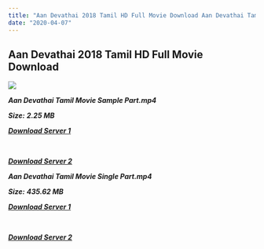 ```yaml
---
title: "Aan Devathai 2018 Tamil HD Full Movie Download Aan Devathai Tamil HD Movie Download"
date: "2020-04-07"
---
```


## Aan Devathai 2018 Tamil HD Full Movie Download 

![](https://images.moviebuff.com/d034b367-7349-4773-b4ae-7e41bf8a7aeb?w=1000)

**_Aan Devathai Tamil Movie Sample Part.mp4_**

**_Size:_** **_2.25 MB_**

**_[Download Server 1](http://b1.wetransfer.vip/files/Tamil{dd491190c7c44e72d5bc6265d8d28d52dc406d5dbea1734fee0f652b09d71bf7}20Movies/Tamil{dd491190c7c44e72d5bc6265d8d28d52dc406d5dbea1734fee0f652b09d71bf7}202018{dd491190c7c44e72d5bc6265d8d28d52dc406d5dbea1734fee0f652b09d71bf7}20Movies/Aan{dd491190c7c44e72d5bc6265d8d28d52dc406d5dbea1734fee0f652b09d71bf7}20Devathai{dd491190c7c44e72d5bc6265d8d28d52dc406d5dbea1734fee0f652b09d71bf7}20(2018)/Aan{dd491190c7c44e72d5bc6265d8d28d52dc406d5dbea1734fee0f652b09d71bf7}20Devathai{dd491190c7c44e72d5bc6265d8d28d52dc406d5dbea1734fee0f652b09d71bf7}20(2018){dd491190c7c44e72d5bc6265d8d28d52dc406d5dbea1734fee0f652b09d71bf7}20HDRip/Aan{dd491190c7c44e72d5bc6265d8d28d52dc406d5dbea1734fee0f652b09d71bf7}20Devathai{dd491190c7c44e72d5bc6265d8d28d52dc406d5dbea1734fee0f652b09d71bf7}20(2018){dd491190c7c44e72d5bc6265d8d28d52dc406d5dbea1734fee0f652b09d71bf7}20Sample{dd491190c7c44e72d5bc6265d8d28d52dc406d5dbea1734fee0f652b09d71bf7}20(640x360).mp4)_**

**_[  
](http://b1.wetransfer.vip/files/Tamil{dd491190c7c44e72d5bc6265d8d28d52dc406d5dbea1734fee0f652b09d71bf7}20Movies/Tamil{dd491190c7c44e72d5bc6265d8d28d52dc406d5dbea1734fee0f652b09d71bf7}202018{dd491190c7c44e72d5bc6265d8d28d52dc406d5dbea1734fee0f652b09d71bf7}20Movies/Aan{dd491190c7c44e72d5bc6265d8d28d52dc406d5dbea1734fee0f652b09d71bf7}20Devathai{dd491190c7c44e72d5bc6265d8d28d52dc406d5dbea1734fee0f652b09d71bf7}20(2018)/Aan{dd491190c7c44e72d5bc6265d8d28d52dc406d5dbea1734fee0f652b09d71bf7}20Devathai{dd491190c7c44e72d5bc6265d8d28d52dc406d5dbea1734fee0f652b09d71bf7}20(2018){dd491190c7c44e72d5bc6265d8d28d52dc406d5dbea1734fee0f652b09d71bf7}20HDRip/Aan{dd491190c7c44e72d5bc6265d8d28d52dc406d5dbea1734fee0f652b09d71bf7}20Devathai{dd491190c7c44e72d5bc6265d8d28d52dc406d5dbea1734fee0f652b09d71bf7}20(2018){dd491190c7c44e72d5bc6265d8d28d52dc406d5dbea1734fee0f652b09d71bf7}20Sample{dd491190c7c44e72d5bc6265d8d28d52dc406d5dbea1734fee0f652b09d71bf7}20(640x360).mp4)_**

**_[Download Server 2](http://b1.wetransfer.vip/files/Tamil{dd491190c7c44e72d5bc6265d8d28d52dc406d5dbea1734fee0f652b09d71bf7}20Movies/Tamil{dd491190c7c44e72d5bc6265d8d28d52dc406d5dbea1734fee0f652b09d71bf7}202018{dd491190c7c44e72d5bc6265d8d28d52dc406d5dbea1734fee0f652b09d71bf7}20Movies/Aan{dd491190c7c44e72d5bc6265d8d28d52dc406d5dbea1734fee0f652b09d71bf7}20Devathai{dd491190c7c44e72d5bc6265d8d28d52dc406d5dbea1734fee0f652b09d71bf7}20(2018)/Aan{dd491190c7c44e72d5bc6265d8d28d52dc406d5dbea1734fee0f652b09d71bf7}20Devathai{dd491190c7c44e72d5bc6265d8d28d52dc406d5dbea1734fee0f652b09d71bf7}20(2018){dd491190c7c44e72d5bc6265d8d28d52dc406d5dbea1734fee0f652b09d71bf7}20HDRip/Aan{dd491190c7c44e72d5bc6265d8d28d52dc406d5dbea1734fee0f652b09d71bf7}20Devathai{dd491190c7c44e72d5bc6265d8d28d52dc406d5dbea1734fee0f652b09d71bf7}20(2018){dd491190c7c44e72d5bc6265d8d28d52dc406d5dbea1734fee0f652b09d71bf7}20Sample{dd491190c7c44e72d5bc6265d8d28d52dc406d5dbea1734fee0f652b09d71bf7}20(640x360).mp4)_**

**_Aan Devathai Tamil Movie Single Part.mp4_**

**_Size:_** **_435.62 MB_**

**_[Download Server 1](http://b1.wetransfer.vip/files/Tamil{dd491190c7c44e72d5bc6265d8d28d52dc406d5dbea1734fee0f652b09d71bf7}20Movies/Tamil{dd491190c7c44e72d5bc6265d8d28d52dc406d5dbea1734fee0f652b09d71bf7}202018{dd491190c7c44e72d5bc6265d8d28d52dc406d5dbea1734fee0f652b09d71bf7}20Movies/Aan{dd491190c7c44e72d5bc6265d8d28d52dc406d5dbea1734fee0f652b09d71bf7}20Devathai{dd491190c7c44e72d5bc6265d8d28d52dc406d5dbea1734fee0f652b09d71bf7}20(2018)/Aan{dd491190c7c44e72d5bc6265d8d28d52dc406d5dbea1734fee0f652b09d71bf7}20Devathai{dd491190c7c44e72d5bc6265d8d28d52dc406d5dbea1734fee0f652b09d71bf7}20(2018){dd491190c7c44e72d5bc6265d8d28d52dc406d5dbea1734fee0f652b09d71bf7}20HDRip/Aan{dd491190c7c44e72d5bc6265d8d28d52dc406d5dbea1734fee0f652b09d71bf7}20Devathai{dd491190c7c44e72d5bc6265d8d28d52dc406d5dbea1734fee0f652b09d71bf7}20(2018){dd491190c7c44e72d5bc6265d8d28d52dc406d5dbea1734fee0f652b09d71bf7}20Single{dd491190c7c44e72d5bc6265d8d28d52dc406d5dbea1734fee0f652b09d71bf7}20Part{dd491190c7c44e72d5bc6265d8d28d52dc406d5dbea1734fee0f652b09d71bf7}20(640x360).mp4)_**

**_[  
](http://b1.wetransfer.vip/files/Tamil{dd491190c7c44e72d5bc6265d8d28d52dc406d5dbea1734fee0f652b09d71bf7}20Movies/Tamil{dd491190c7c44e72d5bc6265d8d28d52dc406d5dbea1734fee0f652b09d71bf7}202018{dd491190c7c44e72d5bc6265d8d28d52dc406d5dbea1734fee0f652b09d71bf7}20Movies/Aan{dd491190c7c44e72d5bc6265d8d28d52dc406d5dbea1734fee0f652b09d71bf7}20Devathai{dd491190c7c44e72d5bc6265d8d28d52dc406d5dbea1734fee0f652b09d71bf7}20(2018)/Aan{dd491190c7c44e72d5bc6265d8d28d52dc406d5dbea1734fee0f652b09d71bf7}20Devathai{dd491190c7c44e72d5bc6265d8d28d52dc406d5dbea1734fee0f652b09d71bf7}20(2018){dd491190c7c44e72d5bc6265d8d28d52dc406d5dbea1734fee0f652b09d71bf7}20HDRip/Aan{dd491190c7c44e72d5bc6265d8d28d52dc406d5dbea1734fee0f652b09d71bf7}20Devathai{dd491190c7c44e72d5bc6265d8d28d52dc406d5dbea1734fee0f652b09d71bf7}20(2018){dd491190c7c44e72d5bc6265d8d28d52dc406d5dbea1734fee0f652b09d71bf7}20Single{dd491190c7c44e72d5bc6265d8d28d52dc406d5dbea1734fee0f652b09d71bf7}20Part{dd491190c7c44e72d5bc6265d8d28d52dc406d5dbea1734fee0f652b09d71bf7}20(640x360).mp4)_**

**_[Download Server 2](http://b1.wetransfer.vip/files/Tamil{dd491190c7c44e72d5bc6265d8d28d52dc406d5dbea1734fee0f652b09d71bf7}20Movies/Tamil{dd491190c7c44e72d5bc6265d8d28d52dc406d5dbea1734fee0f652b09d71bf7}202018{dd491190c7c44e72d5bc6265d8d28d52dc406d5dbea1734fee0f652b09d71bf7}20Movies/Aan{dd491190c7c44e72d5bc6265d8d28d52dc406d5dbea1734fee0f652b09d71bf7}20Devathai{dd491190c7c44e72d5bc6265d8d28d52dc406d5dbea1734fee0f652b09d71bf7}20(2018)/Aan{dd491190c7c44e72d5bc6265d8d28d52dc406d5dbea1734fee0f652b09d71bf7}20Devathai{dd491190c7c44e72d5bc6265d8d28d52dc406d5dbea1734fee0f652b09d71bf7}20(2018){dd491190c7c44e72d5bc6265d8d28d52dc406d5dbea1734fee0f652b09d71bf7}20HDRip/Aan{dd491190c7c44e72d5bc6265d8d28d52dc406d5dbea1734fee0f652b09d71bf7}20Devathai{dd491190c7c44e72d5bc6265d8d28d52dc406d5dbea1734fee0f652b09d71bf7}20(2018){dd491190c7c44e72d5bc6265d8d28d52dc406d5dbea1734fee0f652b09d71bf7}20Single{dd491190c7c44e72d5bc6265d8d28d52dc406d5dbea1734fee0f652b09d71bf7}20Part{dd491190c7c44e72d5bc6265d8d28d52dc406d5dbea1734fee0f652b09d71bf7}20(640x360).mp4)_**
